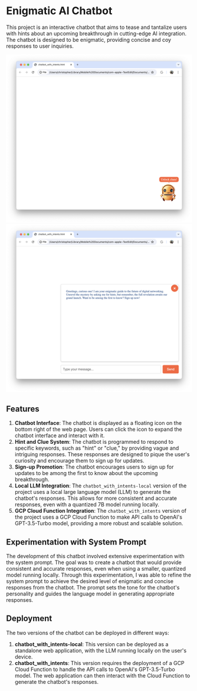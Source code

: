 # Enigmatic AI Chatbot
This project is an interactive chatbot that aims to tease and tantalize users with hints about an upcoming breakthrough in cutting-edge AI integration. The chatbot is designed to be enigmatic, providing concise and coy responses to user inquiries.

![Screenshot of chatbot closed](/screenshots/chatbot_with_intents-closed.png)
![Screenshot of chatbot open](/screenshots/chatbot_with_intents-open.png)

## Features
1. **Chatbot Interface**: The chatbot is displayed as a floating icon on the bottom right of the web page. Users can click the icon to expand the chatbot interface and interact with it.
2. **Hint and Clue System**: The chatbot is programmed to respond to specific keywords, such as "hint" or "clue," by providing vague and intriguing responses. These responses are designed to pique the user's curiosity and encourage them to sign up for updates.
3. **Sign-up Promotion**: The chatbot encourages users to sign up for updates to be among the first to know about the upcoming breakthrough.
4. **Local LLM Integration**: The `chatbot_with_intents-local` version of the project uses a local large language model (LLM) to generate the chatbot's responses. This allows for more consistent and accurate responses, even with a quantized 7B model running locally.
5. **GCP Cloud Function Integration**: The `chatbot_with_intents` version of the project uses a GCP Cloud Function to make API calls to OpenAI's GPT-3.5-Turbo model, providing a more robust and scalable solution.

## Experimentation with System Prompt
The development of this chatbot involved extensive experimentation with the system prompt. The goal was to create a chatbot that would provide consistent and accurate responses, even when using a smaller, quantized model running locally.
Through this experimentation, I was able to refine the system prompt to achieve the desired level of enigmatic and concise responses from the chatbot. The prompt sets the tone for the chatbot's personality and guides the language model in generating appropriate responses.

## Deployment
The two versions of the chatbot can be deployed in different ways:
1. **chatbot_with_intents-local**: This version can be deployed as a standalone web application, with the LLM running locally on the user's device.
2. **chatbot_with_intents**: This version requires the deployment of a GCP Cloud Function to handle the API calls to OpenAI's GPT-3.5-Turbo model. The web application can then interact with the Cloud Function to generate the chatbot's responses.
